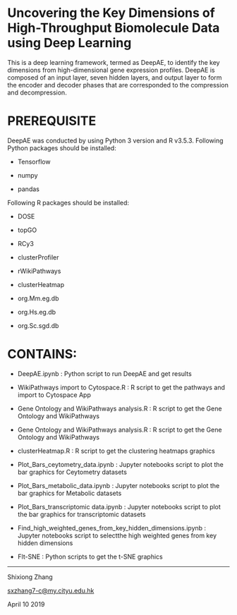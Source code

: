 # Uncovering the Key Dimensions of High-Throughput Biomolecule Data using Deep Learning
This is a deep learning framework, termed as DeepAE, to identify the key dimensions from high-dimensional gene expression profiles. DeepAE is composed of an input layer, seven hidden layers, and output layer to form the encoder and decoder phases that are corresponded to the compression and decompression. 

# PREREQUISITE
DeepAE was conducted by using Python 3 version and R v3.5.3. 
Following Python packages should be installed:
<ul>
<li><p>Tensorflow</p></li>
<li><p>numpy</p></li>
<li><p>pandas</p></li>
</ul>
Following R packages should be installed:
<ul>
<li><p>DOSE</p></li>
<li><p>topGO</p></li>
<li><p>RCy3</p></li>
<li><p>clusterProfiler</p></li>
<li><p>rWikiPathways</p></li>
<li><p>clusterHeatmap</p></li>  
<li><p>org.Mm.eg.db</p></li> 
<li><p>org.Hs.eg.db</p></li>  
<li><p>org.Sc.sgd.db</p></li> 
</ul>

# CONTAINS:
<ul>
<li><p>DeepAE.ipynb : Python script to run DeepAE and get results</p></li>
<li><p>WikiPathways import to Cytospace.R : R script to get the pathways and import to Cytospace App</p></li>
<li><p>Gene Ontology and WikiPathways analysis.R : R script to get the Gene Ontology and WikiPathways</p></li>
<li><p>Gene Ontology and WikiPathways analysis.R : R script to get the Gene Ontology and WikiPathways</p></li>  
<li><p>clusterHeatmap.R : R script to get the clustering heatmaps graphics</p></li> 
<li><p>Plot_Bars_ceytometry_data.ipynb : Jupyter notebooks script to plot the bar graphics for Ceytometry datasets</p></li>   
<li><p>Plot_Bars_metabolic_data.ipynb : Jupyter notebooks script to plot the bar graphics for Metabolic datasets</p></li>    
<li><p>Plot_Bars_transcriptomic data.ipynb : Jupyter notebooks script to plot the bar graphics for transcriptomic datasets</p></li>     
<li><p>Find_high_weighted_genes_from_key_hidden_dimensions.ipynb : Jupyter notebooks script to selectthe high weighted genes from key hidden dimensions</p></li>
<li><p>Flt-SNE : Python scripts to get the t-SNE graphics</p></li> 
</ul>

---------------------------------------
Shixiong Zhang

sxzhang7-c@my.cityu.edu.hk

April 10 2019
